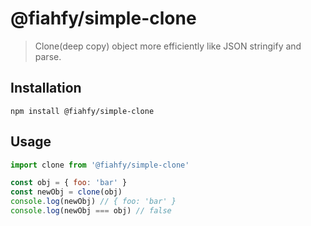 # @fiahfy/simple-clone

> Clone(deep copy) object more efficiently like JSON stringify and parse.


## Installation
```
npm install @fiahfy/simple-clone
```


## Usage
```js
import clone from '@fiahfy/simple-clone'

const obj = { foo: 'bar' }
const newObj = clone(obj)
console.log(newObj) // { foo: 'bar' }
console.log(newObj === obj) // false
```
